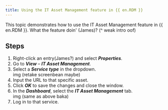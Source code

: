 ```yaml
---
title: Using the IT Asset Management feature in {{ en.RDM }}
---
```

This topic demonstrates how to use the IT Asset Management feature in {{ en.RDM }}. What the feature doin' (James)?
(^ weak intro oof)
## Steps
1. Right-click an entry(James?) and select ***Properties***.
1. Go to ***View*** – ***IT Asset Management***.
1. Select a ***Service type*** in the dropdown.  
img (retake screenbean maybe)
1. Input the URL to that specific asset.
1. Click ***OK*** to save the changes and close the window.
1. In the ***Dashboard***, select the ***IT Asset Management*** tab.  
img (same as above baka)
1. Log in to that service.
